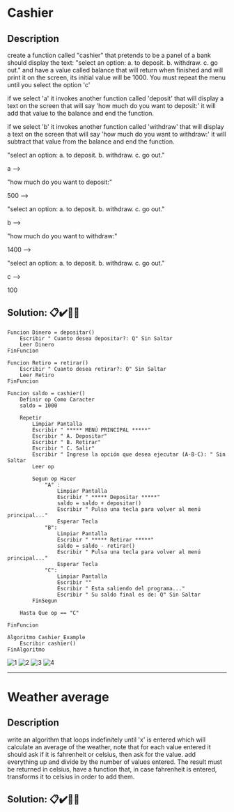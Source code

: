 # Cashier
## Description
create a function called "cashier" that pretends to be a panel of a bank should display the text: "select an option: a. to deposit. b. withdraw. c. go out." and have a value called balance that will return when finished and will print it on the screen, its initial value will be 1000. You must repeat the menu until you select the option 'c'

if we select 'a' it invokes another function called 'deposit' that will display a text on the screen that will say 'how much do you want to deposit:' it will add that value to the balance and end the function.

if we select 'b' it invokes another function called 'withdraw' that will display a text on the screen that will say 'how much do you want to withdraw:' it will subtract that value from the balance and end the function.

"select an option: a. to deposit. b. withdraw. c. go out."

a -->

"how much do you want to deposit:"

500 -->

"select an option: a. to deposit. b. withdraw. c. go out."

b -->

"how much do you want to withdraw:"

1400 -->

"select an option: a. to deposit. b. withdraw. c. go out."

c -->

100

## **Solution:** 📋✔️🎊✨

```
Funcion Dinero = depositar()
	Escribir " Cuanto desea depositar?: Q" Sin Saltar
	Leer Dinero
FinFuncion

Funcion Retiro = retirar()
	Escribir " Cuanto desea retirar?: Q" Sin Saltar
	Leer Retiro
FinFuncion

Funcion saldo = cashier() 
	Definir op Como Caracter
	saldo = 1000
	
	Repetir
		Limpiar Pantalla
		Escribir " ***** MENÚ PRINCIPAL *****"
		Escribir " A. Depositar"
		Escribir " B. Retirar"
		Escribir " C. Salir"
		Escribir " Ingrese la opción que desea ejecutar (A-B-C): " Sin Saltar
		Leer op
		
		Segun op Hacer
			"A" :
				Limpiar Pantalla
				Escribir " ***** Depositar *****"
				saldo = saldo + depositar()
				Escribir " Pulsa una tecla para volver al menú principal..."
				Esperar Tecla
			"B":
				Limpiar Pantalla
				Escribir " ***** Retirar *****"
				saldo = saldo - retirar()
				Escribir " Pulsa una tecla para volver al menú principal..."
				Esperar Tecla
			"C":
				Limpiar Pantalla
				Escribir ""
				Escribir " Esta saliendo del programa..."
				Escribir " Su saldo final es de: Q" Sin Saltar
		FinSegun
		
	Hasta Que op == "C"
	
FinFuncion

Algoritmo Cashier_Example
	Escribir cashier()
FinAlgoritmo
```
![1](https://user-images.githubusercontent.com/107091326/209064264-830fbf1a-6c47-4436-a169-3b2496cf0c89.JPG)
![2](https://user-images.githubusercontent.com/107091326/209064267-dff9f0ca-fa62-4acf-abe9-33a8fddb9567.JPG)
![3](https://user-images.githubusercontent.com/107091326/209064271-3f69c306-4040-4d4a-af7c-63e87f111e47.JPG)
![4](https://user-images.githubusercontent.com/107091326/209064277-94ad5233-8988-4318-9b91-37f40569bc4f.JPG)



---

# Weather average
## Description
write an algorithm that loops indefinitely until 'x' is entered which will calculate an average of the weather, note that for each value entered it should ask if it is fahrenheit or celsius, then ask for the value. add everything up and divide by the number of values ​​entered. The result must be returned in celsius, have a function that, in case fahrenheit is entered, transforms it to celsius in order to add them.

## **Solution:** 📋✔️🎊✨

```

```


